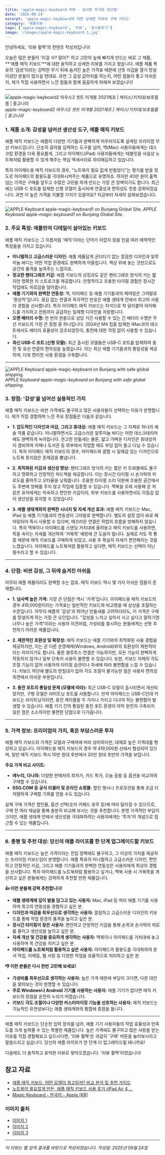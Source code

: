 ```yaml
---
title: 'apple-magic-keyboard 리뷰 - 실사용 후기와 장단점'
date: '2025-09-24'
excerpt: 'apple-magic-keyboard에 대한 상세한 리뷰와 구매 가이드'
category: '제품리뷰'
tags: ['apple-magic-keyboard', '리뷰', '실사용후기']
image: '/images/apple-magic-keyboard-1.jpg'
---
```


안녕하세요, '리뷰 활짝'의 컨텐츠 작성자입니다!

오늘은 많은 분들이 '이걸 사? 말아?' 하고 고민의 늪에 빠지게 만드는 바로 그 제품, **'애플 매직 키보드'**에 대한 솔직하고 상세한 리뷰를 가지고 왔습니다. 애플 제품 특유의 '감성'이라는 강력한 무기 뒤에 숨겨진 높은 가격표 때문에 선뜻 지갑을 열기 망설이셨던 분들이 많으실 텐데요. 과연 그 감성 값어치를 하는지, 어떤 점들이 좋고 아쉬운지, 제가 직접 사용하면서 느낀 점들과 함께 꼼꼼하게 파헤쳐 보겠습니다!

---

![apple-magic-keyboard2 마우스2 셋트 미개봉 2021제조 | 케이스/거치대/보호필름 | 중고나라](/images/apple-magic-keyboard-1.jpg)
*apple-magic-keyboard2 마우스2 셋트 미개봉 2021제조 | 케이스/거치대/보호필름 | 중고나라*

### 1. 제품 소개: 감성을 넘어선 생산성 도구, 애플 매직 키보드

애플 매직 키보드는 애플의 다양한 기기들과 완벽하게 어우러지도록 설계된 프리미엄 무선 키보드입니다. 단순히 글자를 입력하는 도구를 넘어, 맥(Mac) 사용자들에게는 데스크탑 환경을 더욱 풍요롭게, 그리고 아이패드(iPad) 사용자들에게는 태블릿을 사실상 노트북처럼 활용할 수 있게 해주는 핵심 액세서리로 자리매김하고 있습니다.

특히 아이패드용 매직 키보드의 경우, "노트북이 필요 없게 만들었다"는 평가를 받을 정도로 아이패드의 활용도를 극대화시켜주는 제품으로 유명하죠. 하지만 40만 원이 훌쩍 넘는 가격은 구매를 앞두고 수많은 고민을 하게 만드는 가장 큰 장벽이기도 합니다. 최근에는 USB-C 포트를 탑재한 신형 모델이 출시되며 연결성과 편의성도 한층 강화되었습니다. 과연 이 높은 가격을 지불할 가치가 있을까요? 지금부터 자세히 살펴보겠습니다.

---

![APPLE Keyboard apple-magic-keyboard1 on Bunjang Global Site.](/images/apple-magic-keyboard-2.jpg)
*APPLE Keyboard apple-magic-keyboard1 on Bunjang Global Site.*

### 2. 주요 특징: 애플만의 디테일이 살아있는 키보드

애플 매직 키보드는 그 이름처럼 '매직'이라는 단어가 아깝지 않을 만큼 여러 매력적인 특징들을 가지고 있습니다.

*   **미니멀하고 고급스러운 디자인:** 애플 제품답게 군더더기 없는 깔끔한 디자인과 알루미늄 바디는 어떤 작업 환경에도 완벽하게 어울립니다. 책상 위에 놓는 것만으로도 공간의 품격을 높여주는 느낌이죠.
*   **정교한 펜타그래프 키감:** 애플 키보드의 상징과도 같은 펜타그래프 방식의 키는 짧지만 명확한 키 스트로크를 제공합니다. 안정적이고 조용한 타이핑 경험은 장시간 작업에도 피로감을 덜어줍니다.
*   **애플 기기와의 완벽한 연동성:** 맥, 아이패드 등 애플 기기들과의 페어링은 그야말로 '환상적'입니다. 끊김 없는 연결과 즉각적인 반응은 애플 생태계 안에서 최고의 사용자 경험을 선사합니다. 특히 아이패드 매직 키보드는 자석으로 착 달라붙어 아이패드를 거치하고 전원까지 공급하는 일체형 디자인을 자랑합니다.
*   **오랜 배터리 수명:** 한 번의 완충으로 상당 기간 사용할 수 있는 긴 배터리 수명은 무선 키보드의 가장 큰 장점 중 하나입니다. 2024년 M4 칩을 탑재한 iMac과의 테스트에서도 배터리 효율성이 강조되었듯이, 충전에 대한 걱정 없이 사용할 수 있습니다.
*   **최신 USB-C 포트 (신형 모델):** 최근 출시된 모델들은 USB-C 포트를 탑재하여 충전 및 유선 연결의 편의성을 높였습니다. 이는 최신 애플 기기들과의 통일성을 제공하며, 더욱 편리한 사용 환경을 구축합니다.

---

![APPLE Keyboard apple-magic-keyboard on Bunjang with safe global shipping.](/images/apple-magic-keyboard-3.jpg)
*APPLE Keyboard apple-magic-keyboard on Bunjang with safe global shipping.*

### 3. 장점: '감성'을 넘어선 실용적인 가치

애플 매직 키보드는 비싼 가격에도 불구하고 많은 사용자들이 선택하는 이유가 분명합니다. 제가 직접 경험하며 느낀 주요 장점들은 다음과 같습니다.

*   **1. 압도적인 디자인과 마감, 그리고 휴대성:**
    애플 매직 키보드는 그 자체로 하나의 예술 작품 같습니다. 미니멀하면서도 고급스러운 알루미늄 바디는 어떤 데스크테리어에도 완벽하게 녹아듭니다. 견고한 만듦새는 물론, 얇고 가벼운 디자인은 휴대성까지 겸비하여 카페나 도서관 등 외부에서 작업할 때도 부담 없이 들고 다닐 수 있습니다. 특히 아이패드 매직 키보드의 경우, 아이패드와 결합 시 일체감 있는 디자인으로 노트북 못지않은 존재감을 뽐냅니다.

*   **2. 최적화된 키감과 생산성 향상:**
    펜타그래프 방식의 키는 짧은 키 트래블에도 불구하고 명확하고 안정적인 피드백을 제공합니다. 이는 장시간 타이핑 시 손가락의 피로도를 줄여주고 오타율을 낮춰줍니다. 조용한 타이핑 소리 덕분에 조용한 공간에서도 주변에 방해를 주지 않고 작업에 집중할 수 있습니다. 맥북을 오래 사용해 온 저 같은 유저에게는 익숙하고 편안한 키감이라, 외부 키보드를 사용하면서도 이질감 없이 생산성을 유지할 수 있었습니다.

*   **3. 애플 생태계와의 완벽한 시너지 및 자세 개선 효과:**
    애플 매직 키보드는 Mac, iPad 등 애플 기기들과의 연동성이 그야말로 완벽합니다. 별도의 설정 없이 바로 페어링되어 즉시 사용할 수 있으며, 매끄러운 연결은 작업의 흐름을 방해하지 않습니다. 특히 맥북이나 아이패드를 스탠딩 거치대에 올려놓고 매직 키보드를 사용하면, 목을 숙이는 자세를 개선하여 '거북목' 예방에 큰 도움이 됩니다. 실제로 저도 목 통증 때문에 매직 키보드를 구매하게 되었고, 사용 후 확실히 자세가 편안해지는 것을 느꼈습니다. 아이패드를 노트북처럼 활용하고 싶다면, 매직 키보드는 선택이 아닌 필수라고 할 수 있습니다.

---
### 4. 단점: 비싼 감성, 그 뒤에 숨겨진 아쉬움

아무리 애플 제품이라도 완벽할 수는 없죠. 매직 키보드 역시 몇 가지 아쉬운 점들이 존재합니다.

*   **1. 넘사벽 높은 가격:**
    가장 큰 단점은 역시 '가격'입니다. 아이패드용 매직 키보드의 경우 419,000원이라는 가격표는 일반적인 키보드와 비교했을 때 상상을 초월하는 수준입니다. 아무리 애플의 '감성'과 뛰어난 만듦새를 고려하더라도, 이 가격은 구매를 망설이게 하는 가장 큰 요인입니다. "감성을 느끼고 싶어서 사고 싶다고 말하기엔 너무나 높은 가격"이라는 사용자 의견처럼, 가성비를 중시하는 분들에게는 선뜻 추천하기 어려운 제품입니다.

*   **2. 제한적인 호환성 및 확장성:**
    매직 키보드는 애플 기기와의 최적화된 사용 경험을 제공하지만, 이는 곧 다른 운영체제(Windows, Android)와의 호환성이 제한적이라는 의미이기도 합니다. 물론 블루투스 연결은 가능하지만, 모든 기능이 완벽하게 작동하지 않거나 일부 단축키 사용이 불편할 수 있습니다. 또한, 키보드 자체의 각도 조절 기능이 없어 사용자의 타이핑 습관이나 자세에 따라 불편함을 느낄 수 있습니다. 키보드 하단에 별도의 받침대가 없어 각도 조절이 불가능한 점은 사용자 편의성 측면에서 아쉬운 부분입니다.

*   **3. 충전 포트의 통일성 문제 (모델에 따라):**
    최근 USB-C 모델이 출시되면서 개선되었지만, 구형 모델은 라이트닝 포트를 사용합니다. 만약 아이패드는 USB-C인데 키보드는 라이트닝이라면, 충전 케이블을 두 가지나 가지고 다녀야 하는 불편함이 발생할 수 있습니다. 애플 기기 간의 통일된 충전 포트 환경이 아직 완전히 구축되지 않은 점은 소소하지만 불편한 단점으로 다가옵니다.

---
### 5. 가격 정보: 프리미엄의 가치, 혹은 부담스러운 투자

애플 매직 키보드의 가격은 모델과 구매처에 따라 상이하지만, 대체로 높은 가격대를 형성하고 있습니다. 아이패드용 매직 키보드의 경우 약 419,000원 선에서 형성되어 있으며, 일반 매직 키보드 역시 10만 원대 후반에서 20만 원대 초반의 가격을 보입니다.

**주요 가격 비교 사이트:**
*   **에누리, 다나와:** 다양한 판매처의 최저가, 카드 특가, 오늘 출발 등 옵션을 비교하여 구매할 수 있습니다.
*   **SSG.COM 등 공식 리셀러 및 온라인 쇼핑몰:** 할인 행사나 프로모션을 통해 조금 더 저렴하게 구매할 기회를 얻을 수도 있습니다.

실제 구매 가격은 할인율, 옵션 선택(숫자 키패드 유무 등)에 따라 달라질 수 있으므로, 구매 전 여러 채널을 통해 충분히 비교해 보시는 것을 추천합니다. 분명 가격적인 부담이 크지만, 애플 생태계 안에서 생산성을 극대화하려는 사용자에게는 '투자'의 개념으로 접근할 수 있는 제품입니다.

---
### 6. 총평 및 추천 대상: 당신의 애플 라이프를 한 단계 업그레이드할 키보드

애플 매직 키보드는 높은 가격이라는 진입 장벽에도 불구하고, 그 이상의 가치를 제공하는 프리미엄 키보드임이 분명합니다. 애플 특유의 미니멀하고 고급스러운 디자인, 편안하고 안정적인 키감, 그리고 애플 기기들과의 완벽한 연동성은 사용자에게 최상의 경험을 선사합니다. 특히 아이패드를 노트북처럼 활용하고 싶거나, 맥북 사용 시 거북목을 개선하고 싶은 분들에게는 강력하게 추천할 만한 제품입니다.

**👍 이런 분들께 강력 추천합니다!**

*   **애플 생태계에 깊이 발을 담그고 있는 사용자:** Mac, iPad 등 여러 애플 기기를 사용하며 최고의 연동성을 경험하고 싶은 분.
*   **디자인과 마감을 최우선으로 생각하는 사용자:** 깔끔하고 고급스러운 디자인의 키보드를 통해 작업 환경의 품격을 높이고 싶은 분.
*   **장시간 타이핑이 잦은 사용자:** 편안하고 안정적인 키감을 통해 손목과 손가락의 피로를 줄이고 생산성을 높이고 싶은 분.
*   **자세 개선 및 건강을 중요하게 생각하는 사용자:** 맥북이나 아이패드를 거치대에 놓고 사용하며 목 건강을 지키고 싶은 분.
*   **아이패드를 노트북처럼 활용하고 싶은 사용자:** 아이패드의 활용도를 극대화하여 문서 작업, 이메일, 웹 서핑 등 다양한 작업을 효율적으로 처리하고 싶은 분.

**👎 이런 분들은 다시 한번 고민해 보세요!**

*   **가성비를 최우선으로 생각하는 사용자:** 높은 가격 때문에 부담이 크다면, 다른 대안을 찾아보는 것이 현명할 수 있습니다.
*   **주로 Windows나 Android 기기를 사용하는 사용자:** 애플 기기가 없다면 매직 키보드의 장점을 온전히 누리기 어렵습니다.
*   **키보드 각도 조절이나 다양한 커스터마이징 기능을 선호하는 사용자:** 매직 키보드는 기능적인 유연성보다는 애플 생태계와의 통합에 중점을 둡니다.

---

애플 매직 키보드는 단순한 입력 장치를 넘어, 애플 기기 사용자들의 작업 효율성과 만족도를 크게 높여줄 수 있는 특별한 제품입니다. 높은 가격에도 불구하고 많은 사랑을 받는 이유를 직접 경험해보고 싶으시다면, '리뷰 활짝'은 과감히 '구매' 버튼을 눌러보시라고 말씀드리고 싶습니다. 당신의 애플 라이프가 한 단계 더 업그레이드될 테니까요!

다음에도 더 솔직하고 유익한 리뷰로 찾아오겠습니다. '리뷰 활짝'이었습니다!



## 참고 자료

- [애플 매직 키보드, 어떤 모델이 최고일까? 비교 분석 및 추천 가이드](https://whatisitit.tistory.com/entry/애플-매직-키보드-어떤-모델이-최고일까-비교-분석-및-추천-가이드)
- [노트북이 필요없게 만든, 애플 매직 키보드 사용 후기 (iPad Air 4 ...](https://blog.naver.com/moonggle_/223949120412)
- [Magic Keyboard - 한국어 - Apple (KR)](https://www.apple.com/kr/shop/product/MXCL3KH/A/magic-keyboard-usb-c-한국어)

### 이미지 출처
- [이미지 1](https://cafeptthumb-phinf.pstatic.net/MjAyMTA5MTJfMTQg/MDAxNjMxNDIxNjU0NTY4._AMtu1QMm74hQHTKSKzCtrpyTLMZFYBirsBER_XONZYg.Nkudd5loKfTaBkwFYDbxOEcKXA1P-NDPr4qYiGCFarIg.JPEG/IMG_4296.jpg?type=w800)
- [이미지 2](https://media.bunjang.co.kr/product/222847079_8_1682989405_w1500.jpg)
- [이미지 3](https://media.bunjang.co.kr/product/182696962_1_1647846722_w840.jpg)


---
*이 리뷰는 웹 검색 결과를 바탕으로 작성되었습니다.*
*작성일: 2025년 09월 24일*
